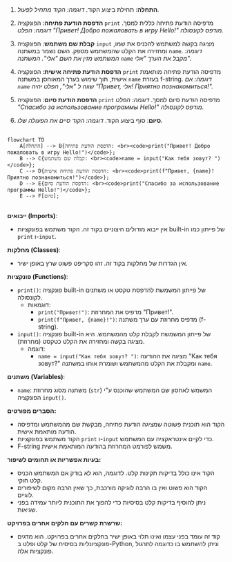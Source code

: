 ## <algorithm>

1. **התחלה**: תחילת ביצוע הקוד.
   *דוגמה: הקוד מתחיל לפעול.*

2. **הדפסת הודעת פתיחה**: הפונקציה `print` מדפיסה הודעת פתיחה כללית למסך.
   *דוגמה: הפלט "Привет! Добро пожаловать в игру Hello!" מודפס לקונסולה.*

3. **קבלת שם משתמש**: הפונקציה `input` מציגה בקשה למשתמש להכניס את שמו, ומחזירה את הקלט שהמשתמש מספק. השם נשמר במשתנה `name`.
   *דוגמה: המשתמש מזין את השם "אלי". המשתנה `name` מקבל את הערך "אלי".*

4. **הדפסת הודעת פתיחה אישית**: הפונקציה `print` מדפיסה הודעת פתיחה מותאמת אישית, תוך שימוש בערך המאוחסן במשתנה `name` בעזרת f-string.
   *דוגמה: אם `name` שווה ל "אלי", הפלט יהיה "Привет, אלי! Приятно познакомиться!".*

5. **הדפסת הודעת סיום**: הפונקציה `print` מדפיסה הודעת סיום למסך.
   *דוגמה: הפלט "Спасибо за использование программы Hello!" מודפס לקונסולה.*

6. **סיום**: סוף ביצוע הקוד.
   *דוגמה: הקוד סיים את הפעולה שלו.*

## <mermaid>
```mermaid
flowchart TD
    A[התחלה] --> B{הדפסת הודעת פתיחה: <br><code>print("Привет! Добро пожаловать в игру Hello!")</code>};
    B --> C{קבלת שם משתמש: <br><code>name = input("Как тебя зовут? ")</code>};
    C --> D{הדפסת הודעת פתיחה אישית: <br><code>print(f"Привет, {name}! Приятно познакомиться!")</code>};
    D --> E{הדפסת הודעת סיום: <br><code>print("Спасибо за использование программы Hello!")</code>};
    E --> F[סיום];
```

## <explanation>

**ייבואים (Imports)**:
- אין ייבוא מודולים חיצוניים בקוד זה. הקוד משתמש בפונקציות built-in של פייתון כמו `print` ו-`input`.

**מחלקות (Classes)**:
- אין הגדרות של מחלקות בקוד זה. זהו סקריפט פשוט שרץ באופן ישיר.

**פונקציות (Functions)**:
- `print()`: פונקציה built-in של פייתון המשמשת להדפסת טקסט או משתנים לקונסולה.
  * דוגמאות:
    - `print("Привет!")`: מדפיס את המחרוזת "Привет!".
    - `print(f"Привет, {name}!")`: מדפיס מחרוזת עם ערך משתנה (f-string).
- `input()`: פונקציה built-in של פייתון המשמשת לקבלת קלט מהמשתמש. היא מציגה בקשה ומחזירה את הקלט כטקסט (מחרוזת).
  * דוגמה:
    - `name = input("Как тебя зовут? ")`: מציגה את ההודעה "Как тебя зовут?" ומקבלת את הקלט מהמשתמש ושומרת אותו במשתנה `name`.

**משתנים (Variables)**:
- `name`: משתנה מסוג מחרוזת (`str`) המשמש לאחסון שם המשתמש שהוכנס ע"י הפונקציה `input()`.

**הסברים מפורטים:**
- הקוד הוא תוכנית פשוטה שמציגה הודעת פתיחה, מבקשת שם מהמשתמש ומדפיסה הודעה מותאמת אישית.
- הקוד משתמש בפונקציות `print` ו-`input` כדי לקיים אינטראקציה עם המשתמש.
- F-string משמש לפורמט המחרוזת בהודעה המותאמת אישית.

**בעיות אפשריות או תחומים לשיפור:**
- הקוד אינו כולל בדיקות תקינות קלט. לדוגמה, הוא לא בודק אם המשתמש הכניס קלט חוקי.
- הקוד הוא פשוט ואין בו הרבה לוגיקה מורכבת, כך שאין הרבה מקום לשיפורים לוגיים.
- ניתן להוסיף בדיקות קלט בסיסיות כדי להפוך את התוכנית ליותר עמידה בפני שגיאות.

**שרשרת קשרים עם חלקים אחרים בפרויקט:**
- קוד זה עומד בפני עצמו ואינו תלוי באופן ישיר בחלקים אחרים בפרויקט. הוא מדגים פונקציונליות בסיסית של קלט ופלט ב-Python, וניתן להשתמש בו כדוגמה לתרגול פונקציות אלה.